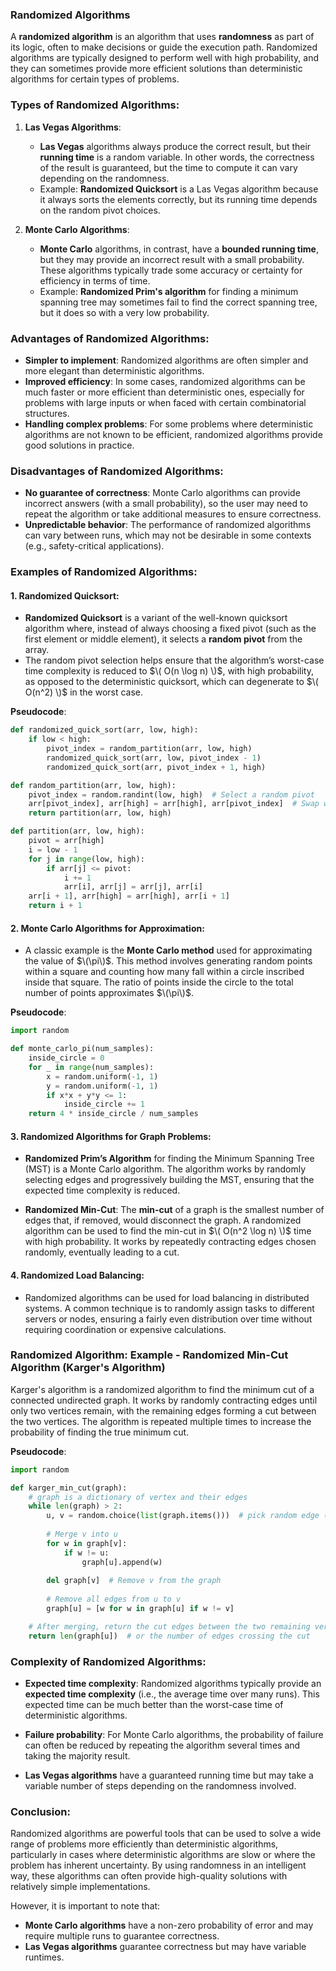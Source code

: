 ### **Randomized Algorithms**

A **randomized algorithm** is an algorithm that uses **randomness** as part of its logic, often to make decisions or guide the execution path. Randomized algorithms are typically designed to perform well with high probability, and they can sometimes provide more efficient solutions than deterministic algorithms for certain types of problems.

### **Types of Randomized Algorithms**:

1. **Las Vegas Algorithms**:
   - **Las Vegas** algorithms always produce the correct result, but their **running time** is a random variable. In other words, the correctness of the result is guaranteed, but the time to compute it can vary depending on the randomness.
   - Example: **Randomized Quicksort** is a Las Vegas algorithm because it always sorts the elements correctly, but its running time depends on the random pivot choices.

2. **Monte Carlo Algorithms**:
   - **Monte Carlo** algorithms, in contrast, have a **bounded running time**, but they may provide an incorrect result with a small probability. These algorithms typically trade some accuracy or certainty for efficiency in terms of time.
   - Example: **Randomized Prim's algorithm** for finding a minimum spanning tree may sometimes fail to find the correct spanning tree, but it does so with a very low probability.

### **Advantages of Randomized Algorithms**:
- **Simpler to implement**: Randomized algorithms are often simpler and more elegant than deterministic algorithms.
- **Improved efficiency**: In some cases, randomized algorithms can be much faster or more efficient than deterministic ones, especially for problems with large inputs or when faced with certain combinatorial structures.
- **Handling complex problems**: For some problems where deterministic algorithms are not known to be efficient, randomized algorithms provide good solutions in practice.

### **Disadvantages of Randomized Algorithms**:
- **No guarantee of correctness**: Monte Carlo algorithms can provide incorrect answers (with a small probability), so the user may need to repeat the algorithm or take additional measures to ensure correctness.
- **Unpredictable behavior**: The performance of randomized algorithms can vary between runs, which may not be desirable in some contexts (e.g., safety-critical applications).
  
### **Examples of Randomized Algorithms**:

#### 1. **Randomized Quicksort**:
- **Randomized Quicksort** is a variant of the well-known quicksort algorithm where, instead of always choosing a fixed pivot (such as the first element or middle element), it selects a **random pivot** from the array.
- The random pivot selection helps ensure that the algorithm’s worst-case time complexity is reduced to $\( O(n \log n) \)$, with high probability, as opposed to the deterministic quicksort, which can degenerate to $\( O(n^2) \)$ in the worst case.

**Pseudocode**:
```python
def randomized_quick_sort(arr, low, high):
    if low < high:
        pivot_index = random_partition(arr, low, high)
        randomized_quick_sort(arr, low, pivot_index - 1)
        randomized_quick_sort(arr, pivot_index + 1, high)

def random_partition(arr, low, high):
    pivot_index = random.randint(low, high)  # Select a random pivot
    arr[pivot_index], arr[high] = arr[high], arr[pivot_index]  # Swap with the last element
    return partition(arr, low, high)

def partition(arr, low, high):
    pivot = arr[high]
    i = low - 1
    for j in range(low, high):
        if arr[j] <= pivot:
            i += 1
            arr[i], arr[j] = arr[j], arr[i]
    arr[i + 1], arr[high] = arr[high], arr[i + 1]
    return i + 1
```

#### 2. **Monte Carlo Algorithms for Approximation**:
- A classic example is the **Monte Carlo method** used for approximating the value of $\(\pi\)$. This method involves generating random points within a square and counting how many fall within a circle inscribed inside that square. The ratio of points inside the circle to the total number of points approximates $\(\pi\)$.

**Pseudocode**:
```python
import random

def monte_carlo_pi(num_samples):
    inside_circle = 0
    for _ in range(num_samples):
        x = random.uniform(-1, 1)
        y = random.uniform(-1, 1)
        if x*x + y*y <= 1:
            inside_circle += 1
    return 4 * inside_circle / num_samples
```

#### 3. **Randomized Algorithms for Graph Problems**:
- **Randomized Prim’s Algorithm** for finding the Minimum Spanning Tree (MST) is a Monte Carlo algorithm. The algorithm works by randomly selecting edges and progressively building the MST, ensuring that the expected time complexity is reduced.
  
- **Randomized Min-Cut**: The **min-cut** of a graph is the smallest number of edges that, if removed, would disconnect the graph. A randomized algorithm can be used to find the min-cut in $\( O(n^2 \log n) \)$ time with high probability. It works by repeatedly contracting edges chosen randomly, eventually leading to a cut.

#### 4. **Randomized Load Balancing**:
- Randomized algorithms can be used for load balancing in distributed systems. A common technique is to randomly assign tasks to different servers or nodes, ensuring a fairly even distribution over time without requiring coordination or expensive calculations.

### **Randomized Algorithm: Example - Randomized Min-Cut Algorithm (Karger's Algorithm)**

Karger's algorithm is a randomized algorithm to find the minimum cut of a connected undirected graph. It works by randomly contracting edges until only two vertices remain, with the remaining edges forming a cut between the two vertices. The algorithm is repeated multiple times to increase the probability of finding the true minimum cut.

**Pseudocode**:
```python
import random

def karger_min_cut(graph):
    # graph is a dictionary of vertex and their edges
    while len(graph) > 2:
        u, v = random.choice(list(graph.items()))  # pick random edge (u, v)
        
        # Merge v into u
        for w in graph[v]:
            if w != u:
                graph[u].append(w)
        
        del graph[v]  # Remove v from the graph
        
        # Remove all edges from u to v
        graph[u] = [w for w in graph[u] if w != v]

    # After merging, return the cut edges between the two remaining vertices
    return len(graph[u])  # or the number of edges crossing the cut

```

### **Complexity of Randomized Algorithms**:

- **Expected time complexity**: Randomized algorithms typically provide an **expected time complexity** (i.e., the average time over many runs). This expected time can be much better than the worst-case time of deterministic algorithms.
  
- **Failure probability**: For Monte Carlo algorithms, the probability of failure can often be reduced by repeating the algorithm several times and taking the majority result.

- **Las Vegas algorithms** have a guaranteed running time but may take a variable number of steps depending on the randomness involved.

### **Conclusion**:

Randomized algorithms are powerful tools that can be used to solve a wide range of problems more efficiently than deterministic algorithms, particularly in cases where deterministic algorithms are slow or where the problem has inherent uncertainty. By using randomness in an intelligent way, these algorithms can often provide high-quality solutions with relatively simple implementations.

However, it is important to note that:
- **Monte Carlo algorithms** have a non-zero probability of error and may require multiple runs to guarantee correctness.
- **Las Vegas algorithms** guarantee correctness but may have variable runtimes.

